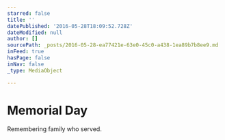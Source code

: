 ```yaml
---
starred: false
title: ''
datePublished: '2016-05-28T18:09:52.728Z'
dateModified: null
author: []
sourcePath: _posts/2016-05-28-ea77421e-63e0-45c0-a438-1ea89b7b8ee9.md
inFeed: true
hasPage: false
inNav: false
_type: MediaObject

---
```

# Memorial Day

Remembering family who served.